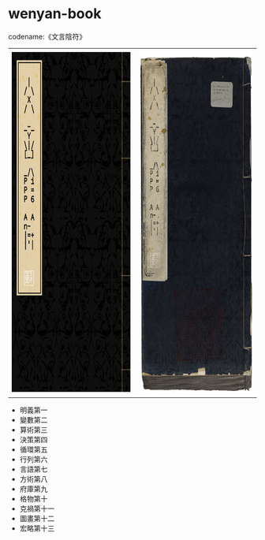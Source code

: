 # wenyan-book 

codename:《文言陰符》


<table><tr>
<td><img src="assets/cover.svg" height="700"></td><td><img src="assets/cover.png" height="700"></td>
</tr></table>



- 明義第一
- 變數第二
- 算術第三
- 決策第四
- 循環第五
- 行列第六
- 言語第七
- 方術第八
- 府庫第九
- 格物第十
- 克禍第十一
- 圖畫第十二
- 宏略第十三
